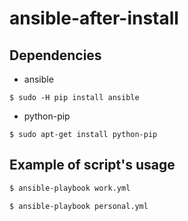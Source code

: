 # ansible-after-install

## Dependencies

- ansible
```
$ sudo -H pip install ansible
```
- python-pip
```
$ sudo apt-get install python-pip
```

## Example of script's usage

```bash
$ ansible-playbook work.yml
```
```bash
$ ansible-playbook personal.yml
```
